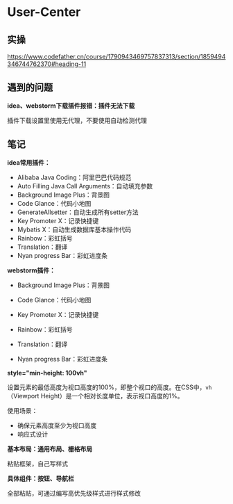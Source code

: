 # User-Center

## 实操

https://www.codefather.cn/course/1790943469757837313/section/1859494346744762370#heading-11



## 遇到的问题

**idea、webstorm下载插件报错：插件无法下载**

插件下载设置里使用无代理，不要使用自动检测代理



## 笔记

**idea常用插件：**

- Alibaba Java Coding：阿里巴巴代码规范
- Auto Filling Java Call Arguments：自动填充参数
- Background Image Plus：背景图
- Code Glance：代码小地图
- GenerateAllsetter：自动生成所有setter方法
- Key Promoter X：记录快捷键
- Mybatis X：自动生成数据库基本操作代码
- Rainbow：彩虹括号
- Translation：翻译
- Nyan progress Bar：彩虹进度条

**webstorm插件：**

- Background Image Plus：背景图

- Code Glance：代码小地图

- Key Promoter X：记录快捷键

- Rainbow：彩虹括号

- Translation：翻译

- Nyan progress Bar：彩虹进度条

    

**style="min-height: 100vh"**

设置元素的最低高度为视口高度的100%，即整个视口的高度。在CSS中，`vh`（Viewport Height）是一个相对长度单位，表示视口高度的1%。

使用场景：

- 确保元素高度至少为视口高度
- 响应式设计



**基本布局：通用布局、栅格布局**

粘贴框架，自己写样式

**具体组件：按钮、导航栏**

全部粘贴，可通过编写高优先级样式进行样式修改